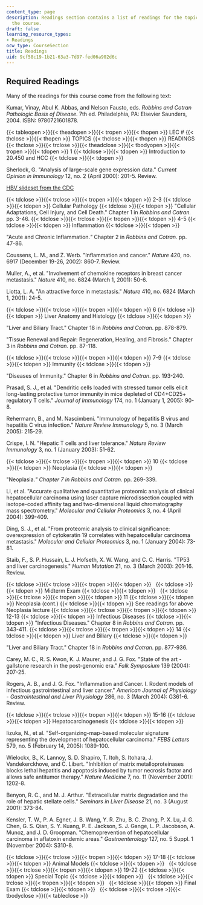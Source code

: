 ```yaml
---
content_type: page
description: Readings section contains a list of readings for the topics covered during
  the course.
draft: false
learning_resource_types:
- Readings
ocw_type: CourseSection
title: Readings
uid: 9cf58c19-1b21-63a3-7d97-fed06a902d6c
---
```

## Required Readings

Many of the readings for this course come from the following text:

Kumar, Vinay, Abul K. Abbas, and Nelson Fausto, eds. *Robbins and Cotran Pathologic Basis of Disease*. 7th ed. Philadelphia, PA: Elsevier Saunders, 2004. ISBN: 9780721601878.

{{< tableopen >}}{{< theadopen >}}{{< tropen >}}{{< thopen >}}
LEC #
{{< thclose >}}{{< thopen >}}
TOPICS
{{< thclose >}}{{< thopen >}}
READINGS
{{< thclose >}}{{< trclose >}}{{< theadclose >}}{{< tbodyopen >}}{{< tropen >}}{{< tdopen >}}
1
{{< tdclose >}}{{< tdopen >}}
Introduction to 20.450 and HCC
{{< tdclose >}}{{< tdopen >}}

Sherlock, G. "Analysis of large-scale gene expression data." *Current Opinion in Immunology* 12, no. 2 (April 2000): 201-5. Review.

[HBV slideset from the CDC](http://www.cdc.gov/ncidod/diseases/hepatitis/slideset/refugee/index.htm)

{{< tdclose >}}{{< trclose >}}{{< tropen >}}{{< tdopen >}}
2-3
{{< tdclose >}}{{< tdopen >}}
Cellular Pathology
{{< tdclose >}}{{< tdopen >}}
"Cellular Adaptations, Cell Injury, and Cell Death." Chapter 1 in *Robbins and Cotran.* pp. 3-46.
{{< tdclose >}}{{< trclose >}}{{< tropen >}}{{< tdopen >}}
4-5
{{< tdclose >}}{{< tdopen >}}
Inflammation
{{< tdclose >}}{{< tdopen >}}

"Acute and Chronic Inflammation.*"* Chapter 2 in *Robbins and Cotran.* pp. 47-86.

Coussens, L. M., and Z. Werb. "Inflammation and cancer." *Nature* 420, no. 6917 (December 19-26, 2002): 860-7. Review.

Muller, A., et al. "Involvement of chemokine receptors in breast cancer metastasis." *Nature* 410, no. 6824 (March 1, 2001): 50-6.

Liotta, L. A. "An attractive force in metastasis." *Nature* 410, no. 6824 (March 1, 2001): 24-5.

{{< tdclose >}}{{< trclose >}}{{< tropen >}}{{< tdopen >}}
6
{{< tdclose >}}{{< tdopen >}}
Liver Anatomy and Histology
{{< tdclose >}}{{< tdopen >}}

"Liver and Biliary Tract." Chapter 18 in *Robbins and Cotran*. pp. 878-879.

"Tissue Renewal and Repair: Regeneration, Healing, and Fibrosis." Chapter 3 in *Robbins and Cotran*. pp. 87-118.

{{< tdclose >}}{{< trclose >}}{{< tropen >}}{{< tdopen >}}
7-9
{{< tdclose >}}{{< tdopen >}}
Immunity
{{< tdclose >}}{{< tdopen >}}

"Diseases of Immunity." Chapter 6 in *Robbins and Cotran*. pp. 193-240.

Prasad, S. J., et al. "Dendritic cells loaded with stressed tumor cells elicit long-lasting protective tumor immunity in mice depleted of CD4+CD25+ regulatory T cells." *Journal of Immunology* 174, no. 1 (January 1, 2005): 90-8.

Rehermann, B., and M. Nascimbeni. "Immunology of hepatitis B virus and hepatitis C virus infection." *Nature Review Immunology* 5, no. 3 (March 2005): 215-29.

Crispe, I. N. "Hepatic T cells and liver tolerance." *Nature Review Immunology* 3, no. 1 (January 2003): 51-62.

{{< tdclose >}}{{< trclose >}}{{< tropen >}}{{< tdopen >}}
10
{{< tdclose >}}{{< tdopen >}}
Neoplasia
{{< tdclose >}}{{< tdopen >}}

"Neoplasia.*" Chapter 7 in Robbins and Cotran*. pp. 269-339.

Li, et al. "Accurate qualitative and quantitative proteomic analysis of clinical hepatocellular carcinoma using laser capture microdissection coupled with isotope-coded affinity tag and two-dimensional liquid chromatography mass spectrometry." *Molecular and Cellular Proteomics* 3, no. 4 (April 2004): 399-409.

Ding, S. J., et al. "From proteomic analysis to clinical significance: overexpression of cytokeratin 19 correlates with hepatocellular carcinoma metastasis." *Molecular and Cellular Proteomics* 3, no. 1 (January 2004): 73-81.

Staib, F., S. P. Hussain, L. J. Hofseth, X. W. Wang, and C. C. Harris. "TP53 and liver carcinogenesis." *Human Mutation* 21, no. 3 (March 2003): 201-16. Review.

{{< tdclose >}}{{< trclose >}}{{< tropen >}}{{< tdopen >}}
 
{{< tdclose >}}{{< tdopen >}}
Midterm Exam
{{< tdclose >}}{{< tdopen >}}
 
{{< tdclose >}}{{< trclose >}}{{< tropen >}}{{< tdopen >}}
11
{{< tdclose >}}{{< tdopen >}}
Neoplasia (cont.)
{{< tdclose >}}{{< tdopen >}}
See readings for above Neoplasia lecture
{{< tdclose >}}{{< trclose >}}{{< tropen >}}{{< tdopen >}}
12-13
{{< tdclose >}}{{< tdopen >}}
Infectious Diseases
{{< tdclose >}}{{< tdopen >}}
"Infectious Diseases." Chapter 8 in *Robbins and Cotran*. pp. 343-411.
{{< tdclose >}}{{< trclose >}}{{< tropen >}}{{< tdopen >}}
14
{{< tdclose >}}{{< tdopen >}}
Liver and Biliary
{{< tdclose >}}{{< tdopen >}}

"Liver and Biliary Tract." Chapter 18 in *Robbins and Cotran*. pp. 877-936.

Carey, M. C., R. S. Kwon, K. J. Maurer, and J. G. Fox. "State of the art - gallstone research in the post-genomic era." *Falk Symposium* 139 (2004): 207-25.

Rogers, A. B., and J. G. Fox. "Inflammation and Cancer. I. Rodent models of infectious gastrointestinal and liver cancer." *American Journal of Physiology* - *Gastrointestinal and Liver Physiology* 286, no. 3 (March 2004): G361-6. Review.

{{< tdclose >}}{{< trclose >}}{{< tropen >}}{{< tdopen >}}
15-16
{{< tdclose >}}{{< tdopen >}}
Hepatocarcinogenesis
{{< tdclose >}}{{< tdopen >}}

Iizuka, N., et al. "Self-organizing-map-based molecular signature representing the development of hepatocellular carcinoma." *FEBS Letters* 579, no. 5 (February 14, 2005): 1089-100.

Wielockx, B., K. Lannoy, S. D. Shapiro, T. Itoh, S. Itohara, J. Vandekerckhove, and C. Libert. "Inhibition of matrix metalloproteinases blocks lethal hepatitis and apoptosis induced by tumor necrosis factor and allows safe antitumor therapy." *Nature Medicine* 7, no. 11 (November 2001): 1202-8.

Benyon, R. C., and M. J. Arthur. "Extracellular matrix degradation and the role of hepatic stellate cells." *Seminars in Liver Disease* 21, no. 3 (August 2001): 373-84.

Kensler, T. W., P. A. Egner, J. B. Wang, Y. R. Zhu, B. C. Zhang, P. X. Lu, J. G. Chen, G. S. Qian, S. Y. Kuang, P. E. Jackson, S. J. Gange, L. P. Jacobson, A. Munoz, and J. D. Groopman. "Chemoprevention of hepatocellular carcinoma in aflatoxin endemic areas." *Gastroenterology* 127, no. 5 Suppl. 1 (November 2004): S310-8.

{{< tdclose >}}{{< trclose >}}{{< tropen >}}{{< tdopen >}}
17-18
{{< tdclose >}}{{< tdopen >}}
Animal Models
{{< tdclose >}}{{< tdopen >}}
 
{{< tdclose >}}{{< trclose >}}{{< tropen >}}{{< tdopen >}}
19-22
{{< tdclose >}}{{< tdopen >}}
Special Topic
{{< tdclose >}}{{< tdopen >}}
 
{{< tdclose >}}{{< trclose >}}{{< tropen >}}{{< tdopen >}}
 
{{< tdclose >}}{{< tdopen >}}
Final Exam
{{< tdclose >}}{{< tdopen >}}
 
{{< tdclose >}}{{< trclose >}}{{< tbodyclose >}}{{< tableclose >}}